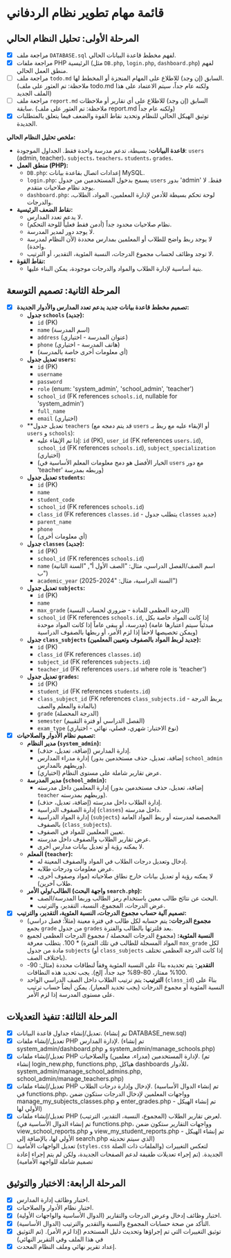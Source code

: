 # قائمة مهام تطوير نظام الردفاني

## المرحلة الأولى: تحليل النظام الحالي

- [x] مراجعة ملف `DATABASE.sql` لفهم مخطط قاعدة البيانات الحالي.
- [x] مراجعة ملفات PHP الرئيسية (مثل `DB.php`, `login.php`, `dashboard.php`) لفهم منطق العمل الحالي.
- [ ] مراجعة ملف `todo.md` السابق (إن وجد) للاطلاع على المهام المنجزة أو المخطط لها. (ملاحظة: تم العثور على ملف todo.md ولكنه عام جداً، سيتم الاعتماد على هذا الملف الجديد)
- [ ] مراجعة ملف `report.md` السابق (إن وجد) للاطلاع على أي تقارير أو ملاحظات سابقة. (ملاحظة: تم العثور على ملف report.md ولكنه عام جداً)
- [x] توثيق الهيكل الحالي للنظام وتحديد نقاط القوة والضعف فيما يتعلق بالمتطلبات الجديدة.

**ملخص تحليل النظام الحالي:**
*   **قاعدة البيانات:** بسيطة، تدعم مدرسة واحدة فقط. الجداول الموجودة: `users` (admin, teacher)، `subjects`، `teachers`، `students`، `grades`.
*   **منطق العمل (PHP):**
    *   `DB.php`: إعدادات اتصال بقاعدة بيانات MySQL.
    *   `login.php`: يسمح بدخول المستخدمين من جدول `users` بدور 'admin' فقط. لا يوجد نظام صلاحيات متقدم.
    *   `dashboard.php`: لوحة تحكم بسيطة للأدمن لإدارة المعلمين، المواد، الطلاب، والدرجات.
*   **نقاط الضعف الرئيسية:**
    *   لا يدعم تعدد المدارس.
    *   نظام صلاحيات محدود جداً (أدمن فقط فعلياً للوحة التحكم).
    *   لا يوجد دور لمدير المدرسة.
    *   لا يوجد ربط واضح للطلاب أو المعلمين بمدارس محددة (لأن النظام لمدرسة واحدة).
    *   لا توجد وظائف لحساب مجموع الدرجات، النسبة المئوية، التقدير، أو الترتيب.
*   **نقاط القوة:**
    *   بنية أساسية لإدارة الطلاب والمواد والدرجات موجودة، يمكن البناء عليها.

## المرحلة الثانية: تصميم التوسعة

- [x] **تصميم مخطط قاعدة بيانات جديد يدعم تعدد المدارس والأدوار الجديدة:**
    *   **جدول `schools` (جديد):**
        *   `id` (PK)
        *   `name` (اسم المدرسة)
        *   `address` (عنوان المدرسة - اختياري)
        *   `phone` (هاتف المدرسة - اختياري)
        *   (أي معلومات أخرى خاصة بالمدرسة)
    *   **تعديل جدول `users`:**
        *   `id` (PK)
        *   `username`
        *   `password`
        *   `role` (enum: 'system_admin', 'school_admin', 'teacher')
        *   `school_id` (FK references `schools.id`, nullable for 'system_admin')
        *   `full_name`
        *   `email` (اختياري)
    *   **تعديل جدول `teachers` (قد يتم دمجه مع `users` أو الإبقاء عليه مع ربط بـ `users` و `schools`):
        *   إذا تم الإبقاء عليه: `id` (PK), `user_id` (FK references `users.id`), `school_id` (FK references `schools.id`), `subject_specialization` (اختياري)
        *   (الخيار الأفضل هو دمج معلومات المعلم الأساسية في `users` مع دور 'teacher' وربطه بمدرسة)
    *   **تعديل جدول `students`:**
        *   `id` (PK)
        *   `name`
        *   `student_code`
        *   `school_id` (FK references `schools.id`)
        *   `class_id` (FK references `classes.id` - يتطلب جدول `classes` جديد)
        *   `parent_name`
        *   `phone`
        *   (أي معلومات أخرى)
    *   **جدول `classes` (جديد):**
        *   `id` (PK)
        *   `school_id` (FK references `schools.id`)
        *   `name` (اسم الصف/الفصل الدراسي، مثال: "الصف الأول أ", "السنة الثانية ب")
        *   `academic_year` (السنة الدراسية، مثال: "2024-2025")
    *   **تعديل جدول `subjects`:**
        *   `id` (PK)
        *   `name`
        *   `max_grade` (الدرجة العظمى للمادة - ضروري لحساب النسبة)
        *   `school_id` (FK references `schools.id`, إذا كانت المواد خاصة بكل مدرسة، أو يبقى عاماً إذا كانت المواد موحدة)
           (مبدئياً سيتم اعتبارها عامة ويمكن تخصيصها لاحقاً إذا لزم الأمر، أو ربطها بالصفوف الدراسية)
    *   **جدول `class_subjects` (جديد لربط المواد بالصفوف وتعيين المعلمين):**
        *   `id` (PK)
        *   `class_id` (FK references `classes.id`)
        *   `subject_id` (FK references `subjects.id`)
        *   `teacher_id` (FK references `users.id` where role is 'teacher')
    *   **تعديل جدول `grades`:**
        *   `id` (PK)
        *   `student_id` (FK references `students.id`)
        *   `class_subject_id` (FK references `class_subjects.id` - يربط الدرجة بالمادة والمعلم والصف)
        *   `grade` (الدرجة المحصلة)
        *   `semester` (الفصل الدراسي أو فترة التقييم)
        *   `exam_type` (نوع الاختبار: شهري، فصلي، نهائي - اختياري)
- [x] **تصميم نظام الأدوار والصلاحيات:**
    *   **مدير النظام (`system_admin`):**
        *   إدارة المدارس (إضافة، تعديل، حذف).
        *   إدارة مدراء المدارس (إضافة، تعديل، حذف مستخدمين بدور `school_admin` وربطهم بالمدارس).
        *   عرض تقارير شاملة على مستوى النظام (اختياري).
    *   **مدير المدرسة (`school_admin`):**
        *   إدارة المعلمين داخل مدرسته (إضافة، تعديل، حذف مستخدمين بدور `teacher` وربطهم بمدرسته).
        *   إدارة الطلاب داخل مدرسته (إضافة، تعديل، حذف).
        *   إدارة الصفوف الدراسية (`classes`) داخل مدرسته.
        *   إدارة المواد الدراسية (`subjects`) المخصصة لمدرسته أو ربط المواد العامة بالصفوف (`class_subjects`).
        *   تعيين المعلمين للمواد في الصفوف.
        *   عرض تقارير الطلاب والصفوف داخل مدرسته.
        *   لا يمكنه رؤية أو تعديل بيانات مدارس أخرى.
    *   **المعلم (`teacher`):**
        *   إدخال وتعديل درجات الطلاب في المواد والصفوف المعينة له.
        *   عرض معلومات ودرجات طلابه.
        *   لا يمكنه رؤية أو تعديل بيانات خارج نطاق صلاحياته (مواد وصفوف أخرى، طلاب آخرين).
    *   **الطالب/ولي الأمر (واجهة البحث `search.php`):**
        *   البحث عن نتائج طالب معين باستخدام رمز الطالب وربما المدرسة/الصف.
        *   عرض الدرجات، المجموع، النسبة، التقدير، والترتيب.
- [x] **تصميم آلية حساب مجموع الدرجات، النسبة المئوية، التقدير، والترتيب:**
    *   **مجموع الدرجات:** يتم حسابه لكل طالب في فترة معينة (مثلاً: فصل دراسي) بجمع `grade` من جدول `grades` بعد فلترتها بالطالب والفترة.
    *   **النسبة المئوية:** (مجموع الدرجات المحصلة / مجموع الدرجات العظمى لجميع المواد المسجلة للطالب في تلك الفترة) * 100. يتطلب معرفة `max_grade` لكل مادة من جدول `subjects` (أو `class_subjects` إذا كانت الدرجة العظمى تختلف باختلاف الصف).
    *   **التقدير:** يتم تحديده بناءً على النسبة المئوية وفقاً لنطاقات محددة (مثال: 90-100% ممتاز، 80-89% جيد جداً، إلخ). يجب تحديد هذه النطاقات.
    *   **الترتيب:** يتم ترتيب الطلاب داخل الصف الدراسي الواحد (`class_id`) بناءً على النسبة المئوية أو مجموع الدرجات (يجب تحديد المعيار). يمكن أيضاً حساب ترتيب على مستوى المدرسة إذا لزم الأمر.

## المرحلة الثالثة: تنفيذ التعديلات

- [x] تعديل/إنشاء جداول قاعدة البيانات. (تم إنشاء DATABASE_new.sql)
- [x] تعديل/إنشاء ملفات PHP لإدارة المدارس. (تم إنشاء system_admin/dashboard.php و system_admin/manage_schools.php)
- [x] تعديل/إنشاء ملفات PHP لإدارة المستخدمين (مدراء، معلمين) والصلاحيات. (تم إنشاء login_new.php, functions.php, هياكل dashboards للأدوار، system_admin/manage_school_admins.php, school_admin/manage_teachers.php)
- [x] تعديل/إنشاء ملفات PHP لإدخال وإدارة درجات الطلاب. (تم إنشاء الدوال الأساسية في functions.php، وواجهات المعلمين لإدخال الدرجات ستكون ضمن manage_my_subjects_classes.php و enter_grades.php - تم إنشاء الهيكل الأولي لها)
- [x] تعديل/إنشاء ملفات PHP لعرض تقارير الطلاب (المجموع، النسبة، التقدير، الترتيب). (تم إنشاء الدوال الأساسية في functions.php، وواجهات التقارير ستكون ضمن view_school_reports.php و view_my_student_reports.php - تم إنشاء الهيكل الأولي لها، بالإضافة إلى search.php الذي سيتم تحديثه)
- [ ] تعديل الواجهات الأمامية (`styles.css` والملفات ذات الصلة) لتعكس التغييرات الجديدة. (تم إجراء تعديلات طفيفة لدعم الصفحات الجديدة، ولكن لم يتم إجراء إعادة تصميم شاملة للواجهة الأمامية)

## المرحلة الرابعة: الاختبار والتوثيق

- [x] اختبار وظائف إدارة المدارس.
- [x] اختبار نظام الأدوار والصلاحيات.
- [x] اختبار وظائف إدخال وعرض الدرجات والتقارير (الدوال الأساسية والواجهات الأولية).
- [x] التأكد من صحة حسابات المجموع والنسبة والتقدير والترتيب (الدوال الأساسية).
- [x] توثيق التغييرات التي تم إجراؤها وتحديث دليل المستخدم (إذا لزم الأمر). (تم التوثيق في هذا الملف وفي التقرير النهائي)
- [x] إعداد تقرير نهائي وملف النظام المحدث.
